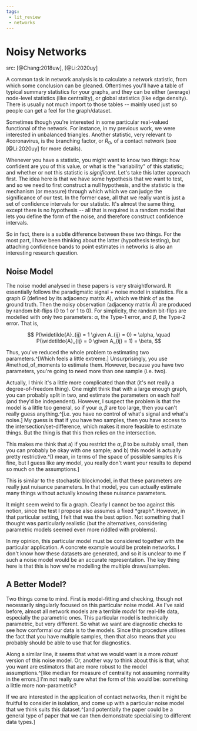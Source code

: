 ```yaml
---
tags:
 - lit_review
 - networks
---
```


# Noisy Networks

src: [@Chang:2018uw], [@Li:2020uy]

A common task in network analysis is to calculate a network statistic, from which some conclusion can be gleaned. Oftentimes you'll have a table of typical summary statistics for your graphs, and they can be either (average) node-level statistics (like centrality), or global statistics (like edge density). There is usually not much import to those tables -- mainly used just so people can get a feel for the graph/dataset.

Sometimes though you're interested in some particular real-valued functional of the network. For instance, in my previous work, we were interested in unbalanced triangles. Another statistic, very relevant to #coronavirus, is the branching factor, or $R_0$, of a contact network (see [@Li:2020uy] for more details).

Whenever you have a statistic, you might want to know two things: how confident are you of this value, or what is the "variability" of this statistic; and whether or not this statistic is *significant*. Let's take this latter approach first. The idea here is that we have some hypothesis that we want to test, and so we need to first construct a null hypothesis, and the statistic is the mechanism (or measure) through which which we can judge the significance of our test. In the former case, all that we really want is just a set of confidence intervals for our statistic. It's almost the same thing, except there is no hypothesis -- all that is required is a random model that lets you define the form of the noise, and therefore construct confidence intervals.

So in fact, there is a subtle difference between these two things. For the most part, I have been thinking about the latter (hypothesis testing), but attaching confidence bands to point estimates in networks is also an interesting research question.

## Noise Model

The noise model analysed in these papers is very straightforward. It essentially follows the paradigmatic signal + noise model in statistics.
Fix a graph $G$ (defined by its adjacency matrix $A$), which we think of as the ground truth. Then the noisy observation (adjacency matrix $\widetilde{A}$) are produced by random bit-flips (0 to 1 or 1 to 0). For simplicity, the random bit-flips are modelled with only two parameters: $\alpha$, the Type-1 error, and $\beta$, the Type-2 error. That is,

$$
  P(\widetilde{A}_{ij} = 1 \given A_{ij} = 0) = \alpha, \quad
  P(\widetilde{A}_{ij} = 0 \given A_{ij} = 1) = \beta,
$$

Thus, you've reduced the whole problem to estimating two parameters.^[Which feels a little extreme.] Unsurprisingly, you use #method_of_moments to estimate them.
However, because you have two parameters, you're going to need more than one sample (i.e. two).

Actually, I think it's a little more complicated than that (it's not really a degree-of-freedom thing).
One might think that with a large enough graph, you can probably split in two, and estimate the parameters on each half (and they'd be independent). However, I suspect the problem is that the model is a little too general, so if your $\alpha, \beta$ are too large, then you can't really guess anything.^[i.e. you have no control of what's signal and what's noise.]
My guess is that if you have two samples, then you have access to the intersection/set-difference, which makes it more feasible to estimate things.
But the thing is that this then relies on the intersection.

This makes me think that a) if you restrict the $\alpha, \beta$ to be suitably small, then you can probably be okay with one sample; and b) this model is actually pretty restrictive.^[I mean, in terms of the space of possible samples it is fine, but I guess like any model, you really don't want your results to depend so much on the assumptions.]

This is similar to the stochastic blockmodel, in that these parameters are really just nuisance parameters. In that model, you can actually estimate many things without actually knowing these nuisance parameters.

<Note>
It might seem weird to fix a graph. Clearly I cannot be too against this notion, since the test I propose also assumes a fixed *graph*. However, in that particular setting, I felt that was the best option. Not something that I thought was particularly realistic (but the alternatives, considering parametric models seemed even more riddled with problems).

In my opinion, this particular model must be considered together with the particular application. A concrete example would be protein networks. I don't know how these datasets are generated, and so it is unclear to me if such a noise model would be an accurate representation. The key thing here is that this is how we're modelling the multiple draws/samples.
</Note>

## A Better Model?

Two things come to mind. First is model-fitting and checking, though not necessarily singularly focused on this particular noise model. As I've said before, almost all network models are a terrible *model* for real-life data, especially the parametric ones. This particular model is technically parametric, but very different. So what we want are diagnostic checks to see how conformal our data is to the models. Since this procedure utilises the fact that you have multiple samples, then that also means that you probably should be able to use that for diagnostics.

Along a similar line, it seems that what we would want is a more *robust* version of this noise model. Or, another way to think about this is that, what you want are estimators that are more robust to the model assumptions.^[like median for measure of centrality not assuming normality in the errors.] I'm not really sure what the form of this would be: something a little more non-parametric?

If we are interested in the application of contact networks, then it might be fruitful to consider in isolation, and come up with a particular noise model that we think suits this dataset.^[and potentially the paper could be a general type of paper that we can then demonstrate specialising to different data types.]

